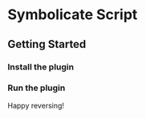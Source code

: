 # Symbolicate Script

## Getting Started

### Install the plugin

<!-- fill in -->

### Run the plugin

<!-- fill in -->

Happy reversing!